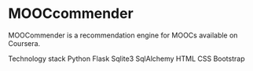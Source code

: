 # MOOCcommender

MOOCommender is a recommendation engine for MOOCs available on Coursera. 

Technology stack
Python
Flask
Sqlite3
SqlAlchemy
HTML
CSS
Bootstrap

